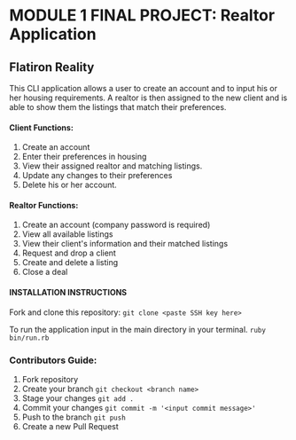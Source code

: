 # MODULE 1 FINAL PROJECT: Realtor Application

## Flatiron Reality

This CLI application allows a user to create an account and to input his or her housing requirements. A realtor is then assigned to the new client and is able to show them the listings that match their preferences.

#### Client Functions:
1. Create an account
2. Enter their preferences in housing
3. View their assigned realtor and matching listings.
4. Update any changes to their preferences
5. Delete his or her account.

#### Realtor Functions:
1. Create an account (company password is required)
2. View all available listings
3. View their client's information and their matched listings
4. Request and drop a client
5. Create and delete a listing
6. Close a deal

#### INSTALLATION INSTRUCTIONS
Fork and clone this repository:
`git clone <paste SSH key here>`

To run the application input in the main directory in your terminal. `ruby bin/run.rb`

### Contributors Guide:
1. Fork repository
2. Create your branch `git checkout <branch name>`
3. Stage your changes `git add .`
4. Commit your changes `git commit -m '<input commit message>'`
5. Push to the branch `git push`
6. Create a new Pull Request
